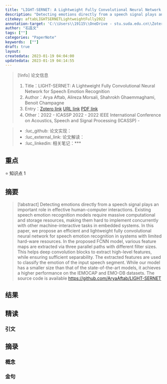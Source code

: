 ```yaml
---
title: "LIGHT-SERNET: A Lightweight Fully Convolutional Neural Network for Speech Emotion Recognition"
description: "Detecting emotions directly from a speech signal plays an important role in effective human-computer interactions. Existing speech emotion recognition models require massive computational and storage resources, making them hard to implement concurrently with other machine-interactive tasks in embedded systems. In this paper, we propose an efficient and lightweight fully convolutional neural network for speech emotion recognition in systems with limited hard-ware resources. In the proposed FCNN model, various feature maps are extracted via three parallel paths with different filter sizes. This helps deep convolution blocks to extract high-level features, while ensuring sufficient separability. The extracted features are used to classify the emotion of the input speech segment. While our model has a smaller size than that of the state-of-the-art models, it achieves a higher performance on the IEMOCAP and EMO-DB datasets. The source code is available https://github.com/AryaAftab/LIGHT-SERNET"
citekey: aftabLIGHTSERNETLightweightFully2022
annotation-target: 'C:\\Users\\19115\\OneDrive - stu.suda.edu.cn\\Zotero\\Aftab et al_2022_LIGHT-SERNET.pdf'
author: "石昌文"
tags: [""]
categories: "PaperNote"
keywords:  [""]
draft: true
layout: 
createdata: 2023-01-19 04:04:00
updatedata: 2023-01-19 04:14:55
---
```


> [!info] 论文信息
>1. Title：LIGHT-SERNET: A Lightweight Fully Convolutional Neural Network for Speech Emotion Recognition
>2. Author：Arya Aftab, Alireza Morsali, Shahrokh Ghaemmaghami, Benoit Champagne
>3. Entry：[Zotero link](zotero://select/items/@aftabLIGHTSERNETLightweightFully2022) [URL link]() [PDF link](<file:///C\:\\Users\\19115\\OneDrive - stu.suda.edu.cn\\Zotero\\Aftab et al_2022_LIGHT-SERNET.pdf>)
>4. Other：2022 - ICASSP 2022 - 2022 IEEE International Conference on Acoustics, Speech and Signal Processing (ICASSP)     -   

>- :luc_github: 论文实现：
>- :luc_external_link: 论文解读：
>- :luc_linkedin: 相关笔记：***

## 重点

⭐ 知识点 1

## 摘要

> [!abstract] Detecting emotions directly from a speech signal plays an important role in effective human-computer interactions. Existing speech emotion recognition models require massive computational and storage resources, making them hard to implement concurrently with other machine-interactive tasks in embedded systems. In this paper, we propose an efficient and lightweight fully convolutional neural network for speech emotion recognition in systems with limited hard-ware resources. In the proposed FCNN model, various feature maps are extracted via three parallel paths with different filter sizes. This helps deep convolution blocks to extract high-level features, while ensuring sufficient separability. The extracted features are used to classify the emotion of the input speech segment. While our model has a smaller size than that of the state-of-the-art models, it achieves a higher performance on the IEMOCAP and EMO-DB datasets. The source code is available https://github.com/AryaAftab/LIGHT-SERNET

> 

## 结果

## 精读

### 引文

## 摘录

### 概念

### 金句
